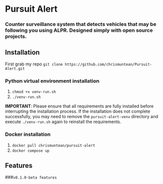 # Pursuit Alert
### Counter surveillance system that detects vehicles that may be following you using ALPR. Designed simply with open source projects.

## Installation
First grab my repo
`git clone https://github.com/chrismuntean/Pursuit-Alert.git`

### Python virtual environment installation
1. `chmod +x venv-run.sh`
2. `./venv-run.sh`

**IMPORTANT**: Please ensure that all requirements are fully installed before interrupting the installation process. If the installation does not complete successfully, you may need to remove the `pursuit-alert-venv` directory and execute `./venv-run.sh` again to reinstall the requirements.

### Docker installation
1. `docker pull chrismuntean/pursuit-alert`
2. `docker compose up`

## Features
###`v0.1.0-beta features`